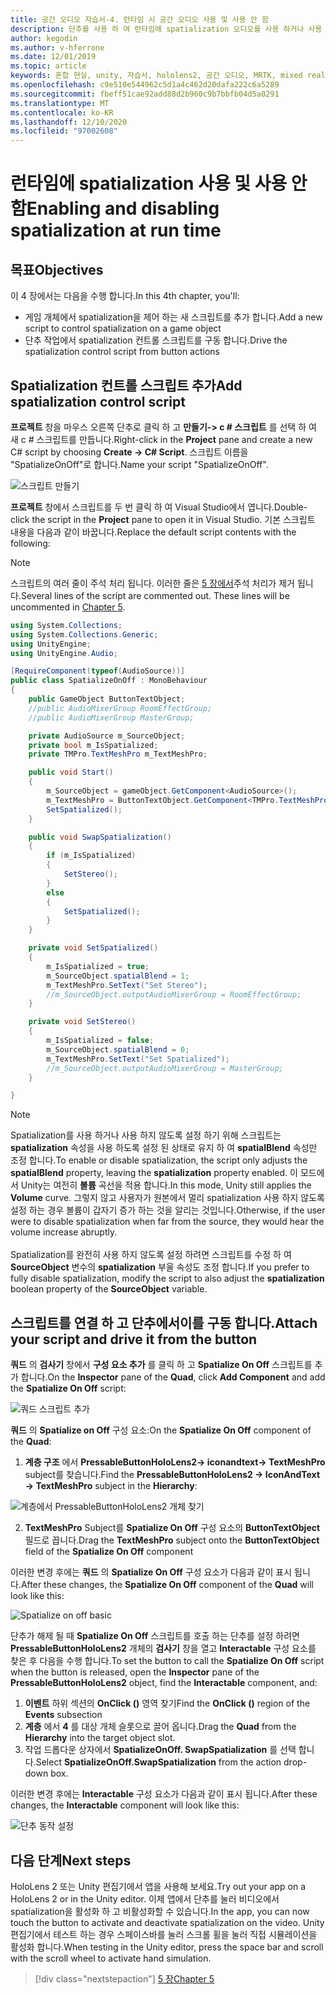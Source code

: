 ```yaml
---
title: 공간 오디오 자습서-4. 런타임 시 공간 오디오 사용 및 사용 안 함
description: 단추를 사용 하 여 런타임에 spatialization 오디오를 사용 하거나 사용 하지 않도록 설정 합니다.
author: kegodin
ms.author: v-hferrone
ms.date: 12/01/2019
ms.topic: article
keywords: 혼합 현실, unity, 자습서, hololens2, 공간 오디오, MRTK, mixed reality toolkit, UWP, Windows 10, HRTF, head 관련 전송 함수, 반향, Microsoft Spatializer
ms.openlocfilehash: c9e510e544962c5d1a4c462d20dafa222c6a5289
ms.sourcegitcommit: fbeff51cae92add88d2b960c9b7bbfb04d5a0291
ms.translationtype: MT
ms.contentlocale: ko-KR
ms.lasthandoff: 12/10/2020
ms.locfileid: "97002608"
---
```

# <a name="enabling-and-disabling-spatialization-at-run-time"></a><span data-ttu-id="6071b-105">런타임에 spatialization 사용 및 사용 안 함</span><span class="sxs-lookup"><span data-stu-id="6071b-105">Enabling and disabling spatialization at run time</span></span>

## <a name="objectives"></a><span data-ttu-id="6071b-106">목표</span><span class="sxs-lookup"><span data-stu-id="6071b-106">Objectives</span></span>
<span data-ttu-id="6071b-107">이 4 장에서는 다음을 수행 합니다.</span><span class="sxs-lookup"><span data-stu-id="6071b-107">In this 4th chapter, you'll:</span></span>
* <span data-ttu-id="6071b-108">게임 개체에서 spatialization을 제어 하는 새 스크립트를 추가 합니다.</span><span class="sxs-lookup"><span data-stu-id="6071b-108">Add a new script to control spatialization on a game object</span></span>
* <span data-ttu-id="6071b-109">단추 작업에서 spatialization 컨트롤 스크립트를 구동 합니다.</span><span class="sxs-lookup"><span data-stu-id="6071b-109">Drive the spatialization control script from button actions</span></span>

## <a name="add-spatialization-control-script"></a><span data-ttu-id="6071b-110">Spatialization 컨트롤 스크립트 추가</span><span class="sxs-lookup"><span data-stu-id="6071b-110">Add spatialization control script</span></span>
<span data-ttu-id="6071b-111">**프로젝트** 창을 마우스 오른쪽 단추로 클릭 하 고 **만들기-> c # 스크립트** 를 선택 하 여 새 c # 스크립트를 만듭니다.</span><span class="sxs-lookup"><span data-stu-id="6071b-111">Right-click in the **Project** pane and create a new C# script by choosing **Create -> C# Script**.</span></span> <span data-ttu-id="6071b-112">스크립트 이름을 "SpatializeOnOff"로 합니다.</span><span class="sxs-lookup"><span data-stu-id="6071b-112">Name your script "SpatializeOnOff".</span></span>

![스크립트 만들기](images/spatial-audio/create-script.png)

<span data-ttu-id="6071b-114">**프로젝트** 창에서 스크립트를 두 번 클릭 하 여 Visual Studio에서 엽니다.</span><span class="sxs-lookup"><span data-stu-id="6071b-114">Double-click the script in the **Project** pane to open it in Visual Studio.</span></span> <span data-ttu-id="6071b-115">기본 스크립트 내용을 다음과 같이 바꿉니다.</span><span class="sxs-lookup"><span data-stu-id="6071b-115">Replace the default script contents with the following:</span></span>

> [!NOTE]
> <span data-ttu-id="6071b-116">스크립트의 여러 줄이 주석 처리 됩니다. 이러한 줄은 [5 장에서](unity-spatial-audio-ch5.md)주석 처리가 제거 됩니다.</span><span class="sxs-lookup"><span data-stu-id="6071b-116">Several lines of the script are commented out. These lines will be uncommented in [Chapter 5](unity-spatial-audio-ch5.md).</span></span>

```c#
using System.Collections;
using System.Collections.Generic;
using UnityEngine;
using UnityEngine.Audio;

[RequireComponent(typeof(AudioSource))]
public class SpatializeOnOff : MonoBehaviour
{
    public GameObject ButtonTextObject;
    //public AudioMixerGroup RoomEffectGroup;
    //public AudioMixerGroup MasterGroup;

    private AudioSource m_SourceObject;
    private bool m_IsSpatialized;
    private TMPro.TextMeshPro m_TextMeshPro;

    public void Start()
    {
        m_SourceObject = gameObject.GetComponent<AudioSource>();
        m_TextMeshPro = ButtonTextObject.GetComponent<TMPro.TextMeshPro>();
        SetSpatialized();
    }

    public void SwapSpatialization()
    {
        if (m_IsSpatialized)
        {
            SetStereo();
        }
        else
        {
            SetSpatialized();
        }
    }

    private void SetSpatialized()
    {
        m_IsSpatialized = true;
        m_SourceObject.spatialBlend = 1;
        m_TextMeshPro.SetText("Set Stereo");
        //m_SourceObject.outputAudioMixerGroup = RoomEffectGroup;
    }

    private void SetStereo()
    {
        m_IsSpatialized = false;
        m_SourceObject.spatialBlend = 0;
        m_TextMeshPro.SetText("Set Spatialized");
        //m_SourceObject.outputAudioMixerGroup = MasterGroup;
    }

}
```

> [!NOTE]
> <span data-ttu-id="6071b-117">Spatialization를 사용 하거나 사용 하지 않도록 설정 하기 위해 스크립트는 **spatialization** 속성을 사용 하도록 설정 된 상태로 유지 하 여 **spatialBlend** 속성만 조정 합니다.</span><span class="sxs-lookup"><span data-stu-id="6071b-117">To enable or disable spatialization, the script only adjusts the **spatialBlend** property, leaving the **spatialization** property enabled.</span></span> <span data-ttu-id="6071b-118">이 모드에서 Unity는 여전히 **볼륨** 곡선을 적용 합니다.</span><span class="sxs-lookup"><span data-stu-id="6071b-118">In this mode, Unity still applies the **Volume** curve.</span></span> <span data-ttu-id="6071b-119">그렇지 않고 사용자가 원본에서 멀리 spatialization 사용 하지 않도록 설정 하는 경우 볼륨이 갑자기 증가 하는 것을 알리는 것입니다.</span><span class="sxs-lookup"><span data-stu-id="6071b-119">Otherwise, if the user were to disable spatialization when far from the source, they would hear the volume increase abruptly.</span></span> <br> <br>
> <span data-ttu-id="6071b-120">Spatialization를 완전히 사용 하지 않도록 설정 하려면 스크립트를 수정 하 여 **SourceObject** 변수의 **spatialization** 부울 속성도 조정 합니다.</span><span class="sxs-lookup"><span data-stu-id="6071b-120">If you prefer to fully disable spatialization, modify the script to also adjust the **spatialization** boolean property of the **SourceObject** variable.</span></span>

## <a name="attach-your-script-and-drive-it-from-the-button"></a><span data-ttu-id="6071b-121">스크립트를 연결 하 고 단추에서이를 구동 합니다.</span><span class="sxs-lookup"><span data-stu-id="6071b-121">Attach your script and drive it from the button</span></span>
<span data-ttu-id="6071b-122">**쿼드** 의 **검사기** 창에서 **구성 요소 추가** 를 클릭 하 고 **Spatialize On Off** 스크립트를 추가 합니다.</span><span class="sxs-lookup"><span data-stu-id="6071b-122">On the **Inspector** pane of the **Quad**, click **Add Component** and add the **Spatialize On Off** script:</span></span>

![쿼드 스크립트 추가](images/spatial-audio/add-script-to-quad.png)

<span data-ttu-id="6071b-124">**쿼드** 의 **Spatialize on Off** 구성 요소:</span><span class="sxs-lookup"><span data-stu-id="6071b-124">On the **Spatialize On Off** component of the **Quad**:</span></span>
1. <span data-ttu-id="6071b-125">**계층 구조** 에서 **PressableButtonHoloLens2-> iconandtext-> TextMeshPro** subject를 찾습니다.</span><span class="sxs-lookup"><span data-stu-id="6071b-125">Find the **PressableButtonHoloLens2 -> IconAndText -> TextMeshPro** subject in the **Hierarchy**:</span></span>

![계층에서 PressableButtonHoloLens2 개체 찾기](images/spatial-audio/pressable-button-object.png)

2. <span data-ttu-id="6071b-127">**TextMeshPro** Subject를 **Spatialize On Off** 구성 요소의 **ButtonTextObject** 필드로 끕니다.</span><span class="sxs-lookup"><span data-stu-id="6071b-127">Drag the **TextMeshPro** subject onto the **ButtonTextObject** field of the **Spatialize On Off** component</span></span>

<span data-ttu-id="6071b-128">이러한 변경 후에는 **쿼드** 의 **Spatialize On Off** 구성 요소가 다음과 같이 표시 됩니다.</span><span class="sxs-lookup"><span data-stu-id="6071b-128">After these changes, the **Spatialize On Off** component of the **Quad** will look like this:</span></span>

![Spatialize on off basic](images/spatial-audio/spatialize-on-off-basic.png)

<span data-ttu-id="6071b-130">단추가 해제 될 때 **Spatialize On Off** 스크립트를 호출 하는 단추를 설정 하려면 **PressableButtonHoloLens2** 개체의 **검사기** 창을 열고 **Interactable** 구성 요소를 찾은 후 다음을 수행 합니다.</span><span class="sxs-lookup"><span data-stu-id="6071b-130">To set the button to call the **Spatialize On Off** script when the button is released, open the **Inspector** pane of the **PressableButtonHoloLens2** object, find the **Interactable** component, and:</span></span>
1. <span data-ttu-id="6071b-131">**이벤트** 하위 섹션의 **OnClick ()** 영역 찾기</span><span class="sxs-lookup"><span data-stu-id="6071b-131">Find the **OnClick ()** region of the **Events** subsection</span></span>
2. <span data-ttu-id="6071b-132">**계층** 에서 **4** 를 대상 개체 슬롯으로 끌어 옵니다.</span><span class="sxs-lookup"><span data-stu-id="6071b-132">Drag the **Quad** from the **Hierarchy** into the target object slot.</span></span>
3. <span data-ttu-id="6071b-133">작업 드롭다운 상자에서 **SpatializeOnOff. SwapSpatialization** 를 선택 합니다.</span><span class="sxs-lookup"><span data-stu-id="6071b-133">Select **SpatializeOnOff.SwapSpatialization** from the action drop-down box.</span></span>

<span data-ttu-id="6071b-134">이러한 변경 후에는 **Interactable** 구성 요소가 다음과 같이 표시 됩니다.</span><span class="sxs-lookup"><span data-stu-id="6071b-134">After these changes, the **Interactable** component will look like this:</span></span>

![단추 동작 설정](images/spatial-audio/button-action-settings.png)

## <a name="next-steps"></a><span data-ttu-id="6071b-136">다음 단계</span><span class="sxs-lookup"><span data-stu-id="6071b-136">Next steps</span></span>
<span data-ttu-id="6071b-137">HoloLens 2 또는 Unity 편집기에서 앱을 사용해 보세요.</span><span class="sxs-lookup"><span data-stu-id="6071b-137">Try out your app on a HoloLens 2 or in the Unity editor.</span></span> <span data-ttu-id="6071b-138">이제 앱에서 단추를 눌러 비디오에서 spatialization을 활성화 하 고 비활성화할 수 있습니다.</span><span class="sxs-lookup"><span data-stu-id="6071b-138">In the app, you can now touch the button to activate and deactivate spatialization on the video.</span></span> <span data-ttu-id="6071b-139">Unity 편집기에서 테스트 하는 경우 스페이스바를 눌러 스크롤 휠을 눌러 직접 시뮬레이션을 활성화 합니다.</span><span class="sxs-lookup"><span data-stu-id="6071b-139">When testing in the Unity editor, press the space bar and scroll with the scroll wheel to activate hand simulation.</span></span> 

> [!div class="nextstepaction"]
> [<span data-ttu-id="6071b-140">5 장</span><span class="sxs-lookup"><span data-stu-id="6071b-140">Chapter 5</span></span>](unity-spatial-audio-ch5.md) 

